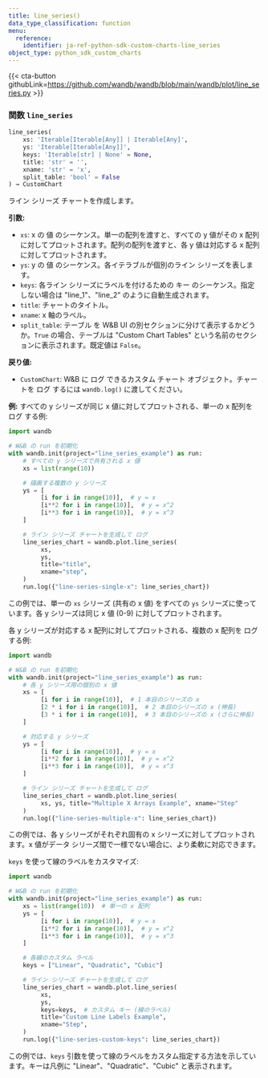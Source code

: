 ```yaml
---
title: line_series()
data_type_classification: function
menu:
  reference:
    identifier: ja-ref-python-sdk-custom-charts-line_series
object_type: python_sdk_custom_charts
---
```


{{< cta-button githubLink=https://github.com/wandb/wandb/blob/main/wandb/plot/line_series.py >}}




### <kbd>関数</kbd> `line_series`

```python
line_series(
    xs: 'Iterable[Iterable[Any]] | Iterable[Any]',
    ys: 'Iterable[Iterable[Any]]',
    keys: 'Iterable[str] | None' = None,
    title: 'str' = '',
    xname: 'str' = 'x',
    split_table: 'bool' = False
) → CustomChart
```

ライン シリーズ チャートを作成します。 



**引数:**
 
 - `xs`:  x の 値 のシーケンス。単一の配列を渡すと、すべての y 値がその x 配列に対してプロットされます。配列の配列を渡すと、各 y 値は対応する x 配列に対してプロットされます。 
 - `ys`:  y の 値 のシーケンス。各イテラブルが個別のライン シリーズを表します。 
 - `keys`:  各ライン シリーズにラベルを付けるための キー のシーケンス。指定しない場合は "line_1"、"line_2" のように自動生成されます。 
 - `title`:  チャートのタイトル。 
 - `xname`:  x 軸のラベル。 
 - `split_table`:  テーブル を W&B UI の別セクションに分けて表示するかどうか。`True` の場合、テーブルは "Custom Chart Tables" という名前のセクションに表示されます。既定値は `False`。 



**戻り値:**
 
 - `CustomChart`:  W&B に ログ できるカスタム チャート オブジェクト。チャートを ログ するには `wandb.log()` に渡してください。 



**例:**
 すべての y シリーズが同じ x 値に対してプロットされる、単一の x 配列を ログ する例: 

```python
import wandb

# W&B の run を初期化
with wandb.init(project="line_series_example") as run:
    # すべての y シリーズで共有される x 値
    xs = list(range(10))

    # 描画する複数の y シリーズ
    ys = [
         [i for i in range(10)],  # y = x
         [i**2 for i in range(10)],  # y = x^2
         [i**3 for i in range(10)],  # y = x^3
    ]

    # ライン シリーズ チャートを生成して ログ
    line_series_chart = wandb.plot.line_series(
         xs,
         ys,
         title="title",
         xname="step",
    )
    run.log({"line-series-single-x": line_series_chart})
``` 

この例では、単一の `xs` シリーズ (共有の x 値) をすべての `ys` シリーズに使っています。各 y シリーズは同じ x 値 (0-9) に対してプロットされます。 

各 y シリーズが対応する x 配列に対してプロットされる、複数の x 配列を ログ する例: 

```python
import wandb

# W&B の run を初期化
with wandb.init(project="line_series_example") as run:
    # 各 y シリーズ用の個別の x 値
    xs = [
         [i for i in range(10)],  # 1 本目のシリーズの x
         [2 * i for i in range(10)],  # 2 本目のシリーズの x (伸長)
         [3 * i for i in range(10)],  # 3 本目のシリーズの x (さらに伸長)
    ]

    # 対応する y シリーズ
    ys = [
         [i for i in range(10)],  # y = x
         [i**2 for i in range(10)],  # y = x^2
         [i**3 for i in range(10)],  # y = x^3
    ]

    # ライン シリーズ チャートを生成して ログ
    line_series_chart = wandb.plot.line_series(
         xs, ys, title="Multiple X Arrays Example", xname="Step"
    )
    run.log({"line-series-multiple-x": line_series_chart})
``` 

この例では、各 y シリーズがそれぞれ固有の x シリーズに対してプロットされます。x 値がデータ シリーズ間で一様でない場合に、より柔軟に対応できます。 

`keys` を使って線のラベルをカスタマイズ: 

```python
import wandb

# W&B の run を初期化
with wandb.init(project="line_series_example") as run:
    xs = list(range(10))  # 単一の x 配列
    ys = [
         [i for i in range(10)],  # y = x
         [i**2 for i in range(10)],  # y = x^2
         [i**3 for i in range(10)],  # y = x^3
    ]

    # 各線のカスタム ラベル
    keys = ["Linear", "Quadratic", "Cubic"]

    # ライン シリーズ チャートを生成して ログ
    line_series_chart = wandb.plot.line_series(
         xs,
         ys,
         keys=keys,  # カスタム キー (線のラベル)
         title="Custom Line Labels Example",
         xname="Step",
    )
    run.log({"line-series-custom-keys": line_series_chart})
``` 

この例では、`keys` 引数を使って線のラベルをカスタム指定する方法を示しています。キーは凡例に "Linear"、"Quadratic"、"Cubic" と表示されます。